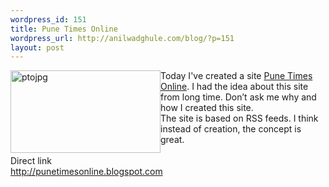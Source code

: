 ```yaml
--- 
wordpress_id: 151
title: Pune Times Online
wordpress_url: http://anilwadghule.com/blog/?p=151
layout: post
---
```

<a title="Photo Sharing" href="http://www.flickr.com/photos/anildigital/42593464/"><img alt="ptojpg" src="http://static.flickr.com/24/42593464_9d69421413_m.jpg" align="left" border="0" height="132" hspace="0" width="240" /></a>Today I've created a site <a href="http://punetimesonline.blogspot.com/">Pune Times Online</a>. I had the idea about this site from long time. Don’t ask me why and how I created this site.<br />The site is based on RSS feeds. I think instead of creation, the concept is great.<br /><br />Direct link<br /><a href="http://punetimesonline.blogspot.com/">http://punetimesonline.blogspot.com</a>
